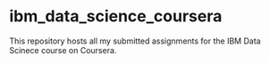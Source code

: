 # ibm_data_science_coursera
This repository hosts all my submitted assignments for the IBM Data Scinece course on Coursera.
